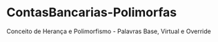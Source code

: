 # ContasBancarias-Polimorfas
Conceito de Herança e Polimorfismo - Palavras Base, Virtual e Override 
